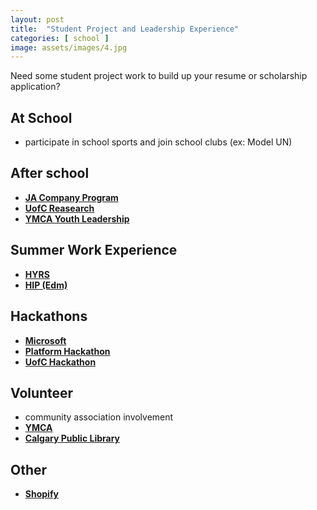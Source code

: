 ```yaml
---
layout: post
title:  "Student Project and Leadership Experience"
categories: [ school ]
image: assets/images/4.jpg
---
```


Need some student project work to build up your resume or scholarship application?

## At School

+ participate in school sports and join school clubs (ex: Model UN)

## After school

+ **[JA Company Program](https://jasab.ca/programs/details/company-program-after-school.html)**
+ **[UofC Reasearch](https://yourekacanada.org/apply)**
+ **[YMCA Youth Leadership](https://www.ymcacalgary.org/programs-search?locations=&categories=&exclude=&ages=&days=&weeks=&keywords=youth%20leadership&no_results=0&sort=title__ASC)**


## Summer Work Experience
+ **[HYRS](https://research.ucalgary.ca/students/alberta-innovates-HYRS)**
+ **[HIP (Edm)](https://www.ualberta.ca/computing-science/explore/hs-internships/index.html)**


## Hackathons
+ **[Microsoft](https://imaginecup.microsoft.com/)**
+ **[Platform Hackathon](https://www.yychacks.ca/)**
+ **[UofC Hackathon](https://calgaryhacks.ca/)**


## Volunteer
+ community association involvement
+ **[YMCA](https://app.betterimpact.com/PublicOrganization/8a67feef-cc0f-4f32-b716-06692e622419/1)**
+ **[Calgary Public Library](https://calgarylibrary.ca/your-library/volunteer/youth-volunteers/)**


## Other
+ **[Shopify](https://devdegree.ca/pages/program)**
